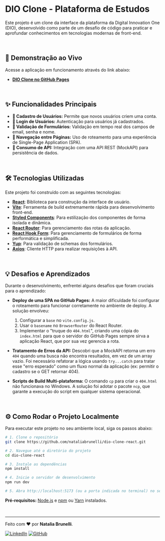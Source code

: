 # DIO Clone - Plataforma de Estudos


Este projeto é um clone da interface da plataforma da Digital Innovation One (DIO), desenvolvido como parte de um desafio de código para praticar e aprofundar conhecimentos em tecnologias modernas de front-end.

<br>

## 🚀 Demonstração ao Vivo

Acesse a aplicação em funcionamento através do link abaixo:

- **[DIO Clone no GitHub Pages](https://nataliabrunelli.github.io/dio-clone-react/)**

<br>

## ✨ Funcionalidades Principais

-   **👤 Cadastro de Usuários:** Permite que novos usuários criem uma conta.
-   **🔐 Login de Usuários:** Autenticação para usuários já cadastrados.
-   **📝 Validação de Formulários:** Validação em tempo real dos campos de email, senha e nome.
-   **🧭 Navegação entre Páginas:** Uso de roteamento para uma experiência de Single-Page Application (SPA).
-   **📡 Consumo de API:** Integração com uma API REST (MockAPI) para persistência de dados.

<br>

## 🛠️ Tecnologias Utilizadas

Este projeto foi construído com as seguintes tecnologias:

-   **[React](https://reactjs.org/)**: Biblioteca para construção da interface de usuário.
-   **[Vite](https://vitejs.dev/)**: Ferramenta de build extremamente rápida para desenvolvimento front-end.
-   **[Styled Components](https://styled-components.com/)**: Para estilização dos componentes de forma isolada e dinâmica.
-   **[React Router](https://reactrouter.com/)**: Para gerenciamento das rotas da aplicação.
-   **[React Hook Form](https://react-hook-form.com/)**: Para gerenciamento de formulários de forma performática e simplificada.
-   **[Yup](https://github.com/jquense/yup)**: Para validação de schemas dos formulários.
-   **[Axios](https://axios-http.com/)**: Cliente HTTP para realizar requisições à API.

<br>

## 💡 Desafios e Aprendizados

Durante o desenvolvimento, enfrentei alguns desafios que foram cruciais para o aprendizado:

-   **Deploy de uma SPA no GitHub Pages:** A maior dificuldade foi configurar o roteamento para funcionar corretamente no ambiente de deploy. A solução envolveu:
    1.  Configurar a `base` no `vite.config.js`.
    2.  Usar o `basename` no `BrowserRouter` do React Router.
    3.  Implementar o "truque do `404.html`", criando uma cópia do `index.html` para que o servidor do GitHub Pages sempre sirva a aplicação React, que por sua vez gerencia a rota.

-   **Tratamento de Erros da API:** Descobri que a MockAPI retorna um erro `404` quando uma busca não encontra resultados, em vez de um array vazio. Foi necessário refatorar a lógica usando `try...catch` para tratar esse "erro esperado" como um fluxo normal da aplicação (ex: permitir o cadastro se o GET retornar 404).

-   **Scripts de Build Multi-plataforma:** O comando `cp` para criar o `404.html` não funcionava no Windows. A solução foi adotar o pacote `ncp`, que garante a execução do script em qualquer sistema operacional.

<br>

## ⚙️ Como Rodar o Projeto Localmente

Para executar este projeto no seu ambiente local, siga os passos abaixo:

```bash
# 1. Clone o repositório
git clone https://github.com/nataliabrunelli/dio-clone-react.git

# 2. Navegue até o diretório do projeto
cd dio-clone-react

# 3. Instale as dependências
npm install

# 4. Inicie o servidor de desenvolvimento
npm run dev

# 5. Abra http://localhost:5173 (ou a porta indicada no terminal) no seu navegador.
```
**Pré-requisitos:** [Node.js](https://nodejs.org/en/) e [npm](https://www.npmjs.com/) ou [Yarn](https://yarnpkg.com/) instalados.

<br>

---

Feito com ❤️ por **Natalia Brunelli**.

[![LinkedIn](https://img.shields.io/badge/LinkedIn-0A66C2?style=for-the-badge&logo=linkedin&logoColor=white)](https://www.linkedin.com/in/nataliabrunelli/)
[![GitHub](https://img.shields.io/badge/GitHub-181717?style=for-the-badge&logo=github&logoColor=white)](https://github.com/nataliabrunelli)
